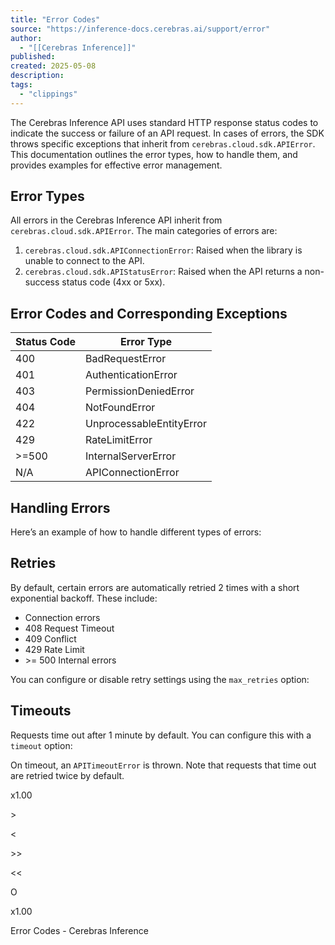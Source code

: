 ```yaml
---
title: "Error Codes"
source: "https://inference-docs.cerebras.ai/support/error"
author:
  - "[[Cerebras Inference]]"
published:
created: 2025-05-08
description:
tags:
  - "clippings"
---
```

The Cerebras Inference API uses standard HTTP response status codes to indicate the success or failure of an API request. In cases of errors, the SDK throws specific exceptions that inherit from `cerebras.cloud.sdk.APIError`. This documentation outlines the error types, how to handle them, and provides examples for effective error management.

## Error Types

All errors in the Cerebras Inference API inherit from `cerebras.cloud.sdk.APIError`. The main categories of errors are:

1. `cerebras.cloud.sdk.APIConnectionError`: Raised when the library is unable to connect to the API.
2. `cerebras.cloud.sdk.APIStatusError`: Raised when the API returns a non-success status code (4xx or 5xx).

## Error Codes and Corresponding Exceptions

| Status Code | Error Type |
| --- | --- |
| 400 | BadRequestError |
| 401 | AuthenticationError |
| 403 | PermissionDeniedError |
| 404 | NotFoundError |
| 422 | UnprocessableEntityError |
| 429 | RateLimitError |
| \>=500 | InternalServerError |
| N/A | APIConnectionError |

## Handling Errors

Here’s an example of how to handle different types of errors:

## Retries

By default, certain errors are automatically retried 2 times with a short exponential backoff. These include:

- Connection errors
- 408 Request Timeout
- 409 Conflict
- 429 Rate Limit
- \>= 500 Internal errors

You can configure or disable retry settings using the `max_retries` option:

## Timeouts

Requests time out after 1 minute by default. You can configure this with a `timeout` option:

On timeout, an `APITimeoutError` is thrown. Note that requests that time out are retried twice by default.

x1.00

\>

<

\>>

<<

O

x1.00

Error Codes - Cerebras Inference